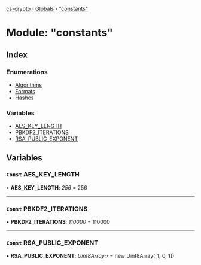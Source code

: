 [cs-crypto](../README.md) › [Globals](../globals.md) › ["constants"](_constants_.md)

# Module: "constants"

## Index

### Enumerations

* [Algorithms](../enums/_constants_.algorithms.md)
* [Formats](../enums/_constants_.formats.md)
* [Hashes](../enums/_constants_.hashes.md)

### Variables

* [AES_KEY_LENGTH](_constants_.md#const-aes_key_length)
* [PBKDF2_ITERATIONS](_constants_.md#const-pbkdf2_iterations)
* [RSA_PUBLIC_EXPONENT](_constants_.md#const-rsa_public_exponent)

## Variables

### `Const` AES_KEY_LENGTH

• **AES_KEY_LENGTH**: *256* = 256

___

### `Const` PBKDF2_ITERATIONS

• **PBKDF2_ITERATIONS**: *110000* = 110000

___

### `Const` RSA_PUBLIC_EXPONENT

• **RSA_PUBLIC_EXPONENT**: *Uint8Array‹›* = new Uint8Array([1, 0, 1])
